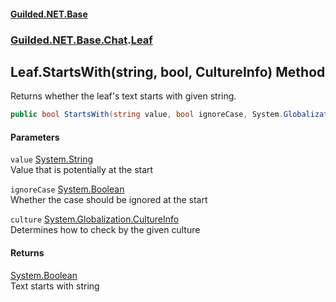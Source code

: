 
#### [Guilded.NET.Base](Guilded_NET_Base 'Guilded_NET_Base')
### [Guilded.NET.Base.Chat](Guilded_NET_Base#Guilded_NET_Base_Chat 'Guilded.NET.Base.Chat').[Leaf](Leaf 'Guilded.NET.Base.Chat.Leaf')
## Leaf.StartsWith(string, bool, CultureInfo) Method
Returns whether the leaf's text starts with given string.  
```csharp
public bool StartsWith(string value, bool ignoreCase, System.Globalization.CultureInfo culture);
```

#### Parameters
<a name='Guilded_NET_Base_Chat_Leaf_StartsWith(string_bool_System_Globalization_CultureInfo)_value'></a>
`value` [System.String](https://docs.microsoft.com/en-us/dotnet/api/System.String 'System.String')  
Value that is potentially at the start
  
<a name='Guilded_NET_Base_Chat_Leaf_StartsWith(string_bool_System_Globalization_CultureInfo)_ignoreCase'></a>
`ignoreCase` [System.Boolean](https://docs.microsoft.com/en-us/dotnet/api/System.Boolean 'System.Boolean')  
Whether the case should be ignored at the start
  
<a name='Guilded_NET_Base_Chat_Leaf_StartsWith(string_bool_System_Globalization_CultureInfo)_culture'></a>
`culture` [System.Globalization.CultureInfo](https://docs.microsoft.com/en-us/dotnet/api/System.Globalization.CultureInfo 'System.Globalization.CultureInfo')  
Determines how to check by the given culture
  

#### Returns
[System.Boolean](https://docs.microsoft.com/en-us/dotnet/api/System.Boolean 'System.Boolean')  
Text starts with string
